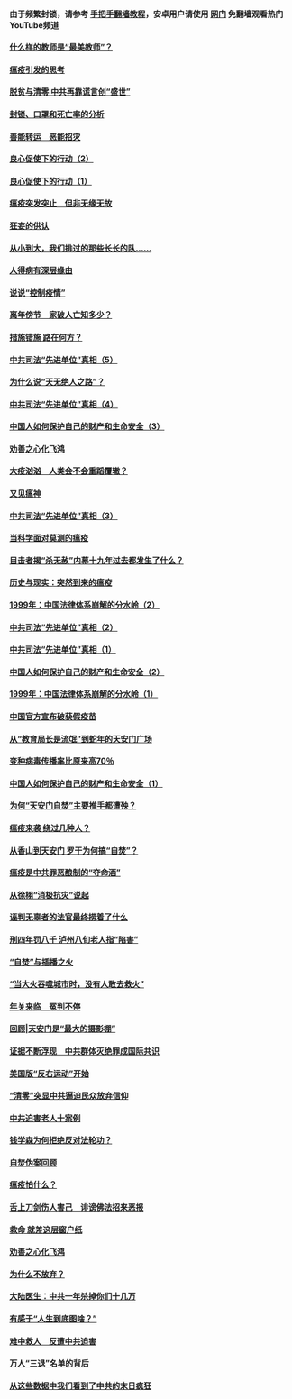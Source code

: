 #### 由于频繁封锁，请参考 [手把手翻墙教程](https://github.com/gfw-breaker/guides/wiki/)，安卓用户请使用 [网门](https://github.com/gfw-breaker/nogfw/blob/master/dl.md?t=03090300) 免翻墙观看热门YouTube频道 

#### [什么样的教师是“最美教师”？](../pages/19/421755.md?t=03090300) 

#### [瘟疫引发的思考](../pages/19/421594.md?t=03090300) 

#### [脱贫与清零 中共再靠谎言创“盛世”](../pages/19/421590.md?t=03090300) 

#### [封锁、口罩和死亡率的分析](../pages/19/421495.md?t=03090300) 

#### [善能转运　恶能招灾](../pages/19/421334.md?t=03090300) 

#### [良心促使下的行动（2）](../pages/19/421361.md?t=03090300) 

#### [良心促使下的行动（1）](../pages/19/421302.md?t=03090300) 

#### [瘟疫突发突止　但非无缘无故](../pages/19/421281.md?t=03090300) 

#### [狂妄的供认](../pages/19/421199.md?t=03090300) 

#### [从小到大，我们排过的那些长长的队……](../pages/19/421243.md?t=03090300) 

#### [人得病有深层缘由](../pages/19/420864.md?t=03090300) 

#### [说说“控制疫情”](../pages/19/420831.md?t=03090300) 

#### [离年傍节　家破人亡知多少？](../pages/19/420563.md?t=03090300) 

#### [措施错施  路在何方？](../pages/19/420076.md?t=03090300) 

#### [中共司法“先进单位”真相（5）](../pages/19/419453.md?t=03090300) 

#### [为什么说“天无绝人之路”？](../pages/19/419618.md?t=03090300) 

#### [中共司法“先进单位”真相（4）](../pages/19/419452.md?t=03090300) 

#### [中国人如何保护自己的财产和生命安全（3）](../pages/19/419405.md?t=03090300) 

#### [劝善之心化飞鸿](../pages/19/418758.md?t=03090300) 

#### [大疫汹汹　人类会不会重蹈覆辙？](../pages/19/419691.md?t=03090300) 

#### [又见瘟神](../pages/19/419225.md?t=03090300) 

#### [中共司法“先进单位”真相（3）](../pages/19/419451.md?t=03090300) 

#### [当科学面对莫测的瘟疫](../pages/19/419625.md?t=03090300) 

#### [目击者揭“杀无赦”内幕十九年过去都发生了什么？](../pages/19/419617.md?t=03090300) 

#### [历史与现实：突然到来的瘟疫](../pages/19/419619.md?t=03090300) 

#### [1999年：中国法律体系崩解的分水岭（2）](../pages/19/419455.md?t=03090300) 

#### [中共司法“先进单位”真相（2）](../pages/19/419450.md?t=03090300) 

#### [中共司法“先进单位”真相（1）](../pages/19/419449.md?t=03090300) 

#### [中国人如何保护自己的财产和生命安全（2）](../pages/19/419404.md?t=03090300) 

#### [1999年：中国法律体系崩解的分水岭（1）](../pages/19/419454.md?t=03090300) 

#### [中国官方宣布破获假疫苗](../pages/19/419504.md?t=03090300) 

#### [从“教育局长是流氓”到蛇年的天安门广场](../pages/19/419470.md?t=03090300) 

#### [变种病毒传播率比原来高70％](../pages/19/419456.md?t=03090300) 

#### [中国人如何保护自己的财产和生命安全（1）](../pages/19/419403.md?t=03090300) 

#### [为何“天安门自焚”主要推手都遭殃？](../pages/19/419348.md?t=03090300) 

#### [瘟疫来袭 绕过几种人？](../pages/19/419349.md?t=03090300) 

#### [从香山到天安门 罗干为何搞“自焚”？](../pages/19/419270.md?t=03090300) 

#### [瘟疫是中共罪恶酿制的“夺命酒”](../pages/19/419223.md?t=03090300) 

#### [从徐栩“消极抗灾”说起](../pages/19/419224.md?t=03090300) 

#### [诬判无辜者的法官最终捞着了什么](../pages/19/419268.md?t=03090300) 

#### [刑四年罚八千 泸州八旬老人指“陷害”](../pages/19/419232.md?t=03090300) 

#### [“自焚”与插播之火](../pages/19/419226.md?t=03090300) 

#### [“当大火吞噬城市时，没有人敢去救火”](../pages/19/419077.md?t=03090300) 

#### [年关来临　冤判不停](../pages/19/419093.md?t=03090300) 

#### [回顾|天安门是“最大的摄影棚”](../pages/19/380866.md?t=03090300) 

#### [证据不断浮现　中共群体灭绝罪成国际共识](../pages/19/419031.md?t=03090300) 

#### [美国版“反右运动”开始](../pages/19/419030.md?t=03090300) 

#### [“清零”突显中共逼迫民众放弃信仰](../pages/19/418995.md?t=03090300) 

#### [中共迫害老人十案例](../pages/19/418831.md?t=03090300) 

#### [钱学森为何拒绝反对法轮功？](../pages/19/418905.md?t=03090300) 

#### [自焚伪案回顾](../pages/19/418799.md?t=03090300) 

#### [瘟疫怕什么？](../pages/19/418800.md?t=03090300) 

#### [舌上刀剑伤人害己　诽谤佛法招来恶报](../pages/19/418731.md?t=03090300) 

#### [救命 就差这层窗户纸](../pages/19/418706.md?t=03090300) 

#### [劝善之心化飞鸿](../pages/19/416766.md?t=03090300) 

#### [为什么不放弃？](../pages/19/418691.md?t=03090300) 

#### [大陆医生：中共一年杀掉你们十几万](../pages/19/418670.md?t=03090300) 

#### [有感于“人生到底图啥？”](../pages/19/418624.md?t=03090300) 

#### [难中救人　反遭中共迫害](../pages/19/418414.md?t=03090300) 

#### [万人“三退”名单的背后](../pages/19/418505.md?t=03090300) 

#### [从这些数据中我们看到了中共的末日疯狂](../pages/19/418420.md?t=03090300) 

